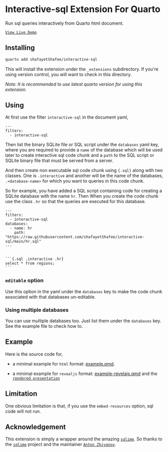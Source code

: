 # Interactive-sql Extension For Quarto

Run sql queries interactively from Quarto html document.

[`View Live Demo`](https://shafayetshafee.github.io/interactive-sql/example.html)

## Installing

```bash
quarto add shafayetShafee/interactive-sql
```

This will install the extension under the `_extensions` subdirectory.
If you're using version control, you will want to check in this directory.

*Note: It is recommended to use latest quarto version for using this extension.*

## Using

At first use the filter `interactive-sql` in the document yaml,

```
---
filters:
  - interactive-sql
```

Then list the binary SQLite file or SQL script under the `databases` yaml key, where you are required to provide a `name` of the database which will be used later to create interactive sql code chunk and a `path` to the SQL script or SQLite binary file that must be served from a server.


And then create non executable sql code chunk using `{.sql}` along with two classes. One is `.interactive` and another will be the name of the databases, `.<database-name>` for which you want to queries in this code chunk.

So for example, you have added a SQL script containing code for creating a SQLite database with the name `hr`. Then When you create the code chunk use the class `.hr` so that the queries are executed for this database.

~~~
---
filters:
  - interactive-sql
databases:
  - name: hr
    path: "https://raw.githubusercontent.com/shafayetShafee/interactive-sql/main/hr.sql"
---


```{.sql .interactive .hr}
select * from regions;
```
~~~

### `editable` option

Use this option in the yaml under the `databases` key to make the code chunk associated with that databases un-editable.

### Using multiple databases

You can use multiple databases too. Just list them under the `databases` key. See the example file to check how to.


## Example

Here is the source code for,

- a minimal example for `html` format: [example.qmd](example.qmd).

- a minimal example for `revealjs` format: [example-revelajs.qmd](example-revealjs.qmd) and the [`rendered presentation`](https://shafayetshafee.github.io/interactive-sql/example-revealjs.html)


## Limitation

One obvious limitation is that, if you use the `embed-resources` option, sql code will not run.

## Acknowledgement

This extension is simply a wrapper around the amazing [`sqlime`](https://sqlime.org/about.html). So thanks to the [`sqlime`](https://github.com/nalgeon/sqlime) project and the maintainer [`Anton Zhiyanov`](https://twitter.com/ohmypy).
